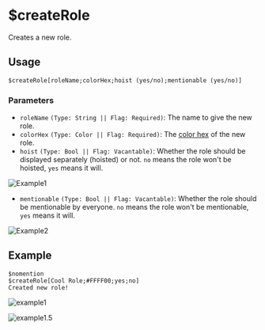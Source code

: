 # $createRole
Creates a new role.

## Usage
```
$createRole[roleName;colorHex;hoist (yes/no);mentionable (yes/no)]
```

### Parameters
- `roleName` `(Type: String || Flag: Required)`: The name to give the new role.
- `colorHex` `(Type: Color || Flag: Required)`: The [color hex](https://htmlcolorcodes.com/color-picker) of the new role.
- `hoist` `(Type: Bool || Flag: Vacantable)`: Whether the role should be displayed separately (hoisted) or not. `no` means the role won't be hoisted, `yes` means it will.

![Example1](https://user-images.githubusercontent.com/69215413/122795705-965e9480-d28b-11eb-8e4e-98338f143ecb.png)

- `mentionable` `(Type: Bool || Flag: Vacantable)`: Whether the role should be mentionable by everyone. `no` means the role won't be mentionable, `yes` means it will.

![Example2](https://user-images.githubusercontent.com/69215413/122795765-a37b8380-d28b-11eb-8f06-c23e01bafc11.png)

## Example
```
$nomention
$createRole[Cool Role;#FFFF00;yes;no]
Created new role!
```

![example1](https://user-images.githubusercontent.com/69215413/125972939-7d2950a4-1831-4696-8a23-d07d45fa9456.png)

![example1.5](https://user-images.githubusercontent.com/69215413/125973030-7c9b980c-cffb-4f8e-aacc-a644a6fa23c3.png)
